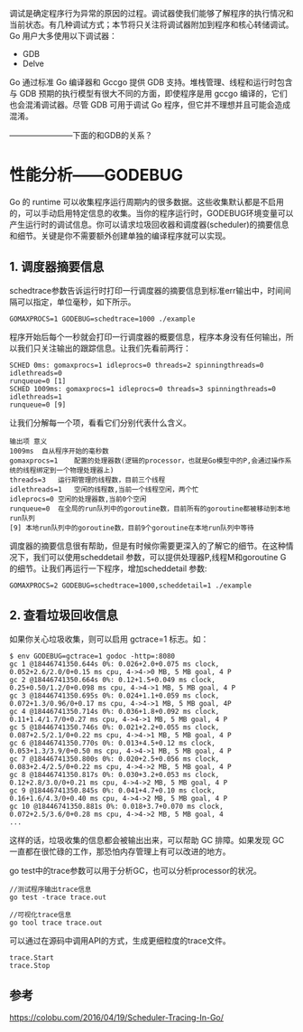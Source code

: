 ﻿调试是确定程序行为异常的原因的过程。调试器使我们能够了解程序的执行情况和当前状态。有几种调试方式；本节将只关注将调试器附加到程序和核心转储调试。Go 用户大多使用以下调试器：

* GDB
* Delve

Go 通过标准 Go 编译器和 Gccgo 提供 GDB 支持。堆栈管理、线程和运行时包含与 GDB 预期的执行模型有很大不同的方面，即使程序是用 gccgo 编译的，它们也会混淆调试器。尽管 GDB 可用于调试 Go 程序，但它并不理想并且可能会造成混淆。


————————下面的和GDB的关系？



# 性能分析——GODEBUG #

Go 的 runtime 可以收集程序运行周期内的很多数据。这些收集默认都是不启用的，可以手动启用特定信息的收集。当你的程序运行时，GODEBUG环境变量可以产生运行时的调试信息。你可以请求垃圾回收器和调度器(scheduler)的摘要信息和细节。关键是你不需要额外创建单独的编译程序就可以实现。

## 1. 调度器摘要信息 ##

schedtrace参数告诉运行时打印一行调度器的摘要信息到标准err输出中，时间间隔可以指定，单位毫秒，如下所示。

```
GOMAXPROCS=1 GODEBUG=schedtrace=1000 ./example
```

程序开始后每个一秒就会打印一行调度器的概要信息，程序本身没有任何输出，所以我们只关注输出的跟踪信息。让我们先看前两行：

```
SCHED 0ms: gomaxprocs=1 idleprocs=0 threads=2 spinningthreads=0 idlethreads=0
runqueue=0 [1]
SCHED 1009ms: gomaxprocs=1 idleprocs=0 threads=3 spinningthreads=0 idlethreads=1
runqueue=0 [9]
```

让我们分解每一个项，看看它们分别代表什么含义。

```
输出项 意义
1009ms  自从程序开始的毫秒数
gomaxprocs=1    配置的处理器数(逻辑的processor，也就是Go模型中的P,会通过操作系统的线程绑定到一个物理处理器上)
threads=3   运行期管理的线程数，目前三个线程
idlethreads=1   空闲的线程数,当前一个线程空闲，两个忙
idleprocs=0 空闲的处理器数,当前0个空闲
runqueue=0  在全局的run队列中的goroutine数，目前所有的goroutine都被移动到本地run队列
[9] 本地run队列中的goroutine数，目前9个goroutine在本地run队列中等待
```

调度器的摘要信息很有帮助，但是有时候你需要更深入的了解它的细节。在这种情况下，我们可以使用scheddetail 参数，可以提供处理器P,线程M和goroutine G的细节。让我们再运行一下程序，增加scheddetail 参数:

```
GOMAXPROCS=2 GODEBUG=schedtrace=1000,scheddetail=1 ./example
```

## 2. 查看垃圾回收信息 ##

如果你关心垃圾收集，则可以启用 gctrace=1 标志。如：

```
$ env GODEBUG=gctrace=1 godoc -http=:8080
gc 1 @18446741350.644s 0%: 0.026+2.0+0.075 ms clock, 0.052+2.6/2.0/0+0.15 ms cpu, 4->4->0 MB, 5 MB goal, 4 P
gc 2 @18446741350.664s 0%: 0.12+1.5+0.049 ms clock, 0.25+0.50/1.2/0+0.098 ms cpu, 4->4->1 MB, 5 MB goal, 4 P
gc 3 @18446741350.695s 0%: 0.024+1.1+0.059 ms clock, 0.072+1.3/0.96/0+0.17 ms cpu, 4->4->1 MB, 5 MB goal, 4P
gc 4 @18446741350.714s 0%: 0.036+1.8+0.092 ms clock, 0.11+1.4/1.7/0+0.27 ms cpu, 4->4->1 MB, 5 MB goal, 4 P
gc 5 @18446741350.746s 0%: 0.021+2.2+0.055 ms clock, 0.087+2.5/2.1/0+0.22 ms cpu, 4->4->1 MB, 5 MB goal, 4 P
gc 6 @18446741350.770s 0%: 0.013+4.5+0.12 ms clock, 0.053+1.3/3.9/0+0.50 ms cpu, 4->4->1 MB, 5 MB goal, 4 P
gc 7 @18446741350.800s 0%: 0.020+2.5+0.056 ms clock, 0.083+2.4/2.5/0+0.22 ms cpu, 4->4->2 MB, 5 MB goal, 4 P
gc 8 @18446741350.817s 0%: 0.030+3.2+0.053 ms clock, 0.12+2.8/3.0/0+0.21 ms cpu, 4->4->2 MB, 5 MB goal, 4 P
gc 9 @18446741350.845s 0%: 0.041+4.7+0.10 ms clock, 0.16+1.6/4.3/0+0.40 ms cpu, 4->4->2 MB, 5 MB goal, 4 P
gc 10 @18446741350.881s 0%: 0.018+3.7+0.070 ms clock, 0.072+2.5/3.6/0+0.28 ms cpu, 4->4->2 MB, 5 MB goal, 4
...
```

这样的话，垃圾收集的信息都会被输出出来，可以帮助 GC 排障。如果发现 GC 一直都在很忙碌的工作，那恐怕内存管理上有可以改进的地方。

go test中的trace参数可以用于分析GC，也可以分析processor的状况。

```
//测试程序输出trace信息
go test -trace trace.out

//可视化trace信息
go tool trace trace.out
```

可以通过在源码中调用API的方式，生成更细粒度的trace文件。

```
trace.Start
trace.Stop
```

## 参考 ##

https://colobu.com/2016/04/19/Scheduler-Tracing-In-Go/